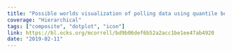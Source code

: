 ```yaml
---
title: "Possible worlds visualization of polling data using quantile box plots."
coverage: "Hierarchical"
tags: ["composite", "dotplot", "icon"]
link: https://bl.ocks.org/mcorrell/bd9b06def6b52a2acc1be1ee47ab4920
date: "2019-02-11"
---
```

